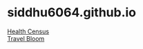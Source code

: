 # siddhu6064.github.io


<a href = https://siddhu6064.github.io/health_census>Health Census</a> <br>
<a href = https://siddhu6064.github.io/travelrecommendation/travel_recommendation.html>Travel Bloom</a>


